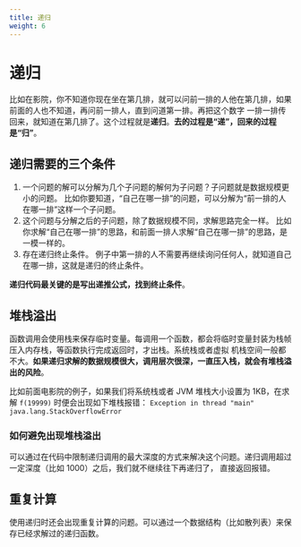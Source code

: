 ```yaml
---
title: 递归
weight: 6
---
```


# 递归
比如在影院，你不知道你现在坐在第几排，就可以问前一排的人他在第几排，如果前面的人也不知道，再问前一排人，直到问道第一排。再把这个数字
一排一排传回来，就知道在第几排了。这个过程就是**递归**。**去的过程是“递”，回来的过程是“归”**。

## 递归需要的三个条件
1. 一个问题的解可以分解为几个子问题的解何为子问题？子问题就是数据规模更小的问题。
比如你要知道，“自己在哪一排”的问题，可以分解为“前一排的人在哪一排”这样一个子问题。
2. 这个问题与分解之后的子问题，除了数据规模不同，求解思路完全一样。
比如你求解“自己在哪一排”的思路，和前面一排人求解“自己在哪一排”的思路，是一模一样的。
3. 存在递归终止条件。
例子中第一排的人不需要再继续询问任何人，就知道自己在哪一排，这就是递归的终止条件。

**递归代码最关键的是写出递推公式，找到终止条件**。

## 堆栈溢出
函数调用会使用栈来保存临时变量。每调用一个函数，都会将临时变量封装为栈帧压入内存栈，等函数执行完成返回时，才出栈。系统栈或者虚拟
机栈空间一般都不大。**如果递归求解的数据规模很大，调用层次很深，一直压入栈，就会有堆栈溢出的风险**。

比如前面电影院的例子，如果我们将系统栈或者 JVM 堆栈大小设置为 1KB，在求解 `f(19999)` 时便会出现如下堆栈报错：
`Exception in thread "main" java.lang.StackOverflowError`

### 如何避免出现堆栈溢出
可以通过在代码中限制递归调用的最大深度的方式来解决这个问题。递归调用超过一定深度（比如 1000）之后，我们就不继续往下再递归了，
直接返回报错。

## 重复计算
使用递归时还会出现重复计算的问题。可以通过一个数据结构（比如散列表）来保存已经求解过的递归函数。